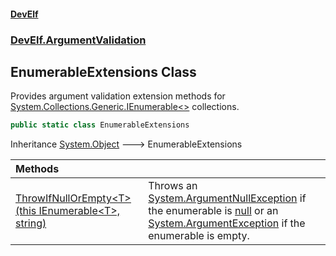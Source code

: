 #### [DevElf](README.md 'README')
### [DevElf\.ArgumentValidation](DevElf.ArgumentValidation.md 'DevElf\.ArgumentValidation')

## EnumerableExtensions Class

Provides argument validation extension methods for [System\.Collections\.Generic\.IEnumerable&lt;&gt;](https://learn.microsoft.com/en-us/dotnet/api/system.collections.generic.ienumerable-1 'System\.Collections\.Generic\.IEnumerable\`1') 
collections\.

```csharp
public static class EnumerableExtensions
```

Inheritance [System\.Object](https://learn.microsoft.com/en-us/dotnet/api/system.object 'System\.Object') &#129106; EnumerableExtensions

| Methods | |
| :--- | :--- |
| [ThrowIfNullOrEmpty&lt;T&gt;\(this IEnumerable&lt;T&gt;, string\)](EnumerableExtensions.ThrowIfNullOrEmpty.HOGY2PMFWW387IVPL7H586RR.md 'DevElf\.ArgumentValidation\.EnumerableExtensions\.ThrowIfNullOrEmpty\<T\>\(this System\.Collections\.Generic\.IEnumerable\<T\>, string\)') | Throws an [System\.ArgumentNullException](https://learn.microsoft.com/en-us/dotnet/api/system.argumentnullexception 'System\.ArgumentNullException') if the enumerable is  [null](https://docs.microsoft.com/en-us/dotnet/csharp/language-reference/keywords/null 'https://docs\.microsoft\.com/en\-us/dotnet/csharp/language\-reference/keywords/null') or an [System\.ArgumentException](https://learn.microsoft.com/en-us/dotnet/api/system.argumentexception 'System\.ArgumentException') if the  enumerable is empty\. |
